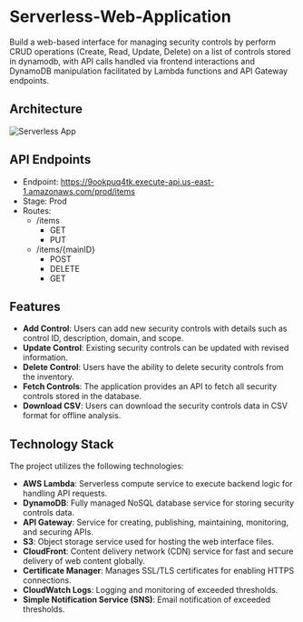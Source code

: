 # Serverless-Web-Application
Build a web-based interface for managing security controls by perform CRUD operations (Create, Read, Update, Delete) on a list of controls stored in dynamodb, with API calls handled via frontend interactions and DynamoDB manipulation facilitated by Lambda functions and API Gateway endpoints.

## Architecture
![Serverless App](https://github.com/MiguelAngelHorta/Serverless-Web-Application/assets/106134627/16d45e9a-b8bf-4b8c-9d49-a70e995af126)

## API Endpoints
- Endpoint: https://9ookpuq4tk.execute-api.us-east-1.amazonaws.com/prod/items
- Stage: Prod
- Routes: 
  - /items
    - GET
    - PUT
  - /items/{mainID}
    - POST
    - DELETE
    - GET

## Features

- **Add Control**: Users can add new security controls with details such as control ID, description, domain, and scope.
- **Update Control**: Existing security controls can be updated with revised information.
- **Delete Control**: Users have the ability to delete security controls from the inventory.
- **Fetch Controls**: The application provides an API to fetch all security controls stored in the database.
- **Download CSV**: Users can download the security controls data in CSV format for offline analysis.

## Technology Stack

The project utilizes the following technologies:

- **AWS Lambda**: Serverless compute service to execute backend logic for handling API requests.
- **DynamoDB**: Fully managed NoSQL database service for storing security controls data.
- **API Gateway**: Service for creating, publishing, maintaining, monitoring, and securing APIs.
- **S3**: Object storage service used for hosting the web interface files.
- **CloudFront**: Content delivery network (CDN) service for fast and secure delivery of web content globally.
- **Certificate Manager**: Manages SSL/TLS certificates for enabling HTTPS connections.
- **CloudWatch Logs**: Logging and monitoring of exceeded thresholds.
-  **Simple Notification Service (SNS)**: Email notification of exceeded thresholds.


